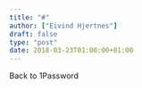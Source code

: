 ```yaml
---
title: "#"
author: ["Eivind Hjertnes"]
draft: false
type: "post"
date: 2018-03-23T01:00:00+01:00
---
```


Back to 1Password
